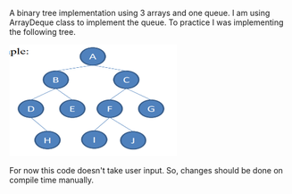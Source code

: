 A binary tree implementation using 3 arrays and one queue.
I am using ArrayDeque class to implement the queue. To practice I was implementing the following tree.

<img src="ss\binarytree.png" height=200 width=300>

For now this code doesn't take user input. So, changes should be done on compile time manually.